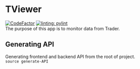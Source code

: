 # TViewer 
[![CodeFactor](https://www.codefactor.io/repository/github/vernadskydanya/tviewer/badge)](https://www.codefactor.io/repository/github/vernadskydanya/tviewer)
[![linting: pylint](https://img.shields.io/badge/linting-pylint-yellowgreen)](https://github.com/pylint-dev/pylint)  
The purpose of this app is to monitor data from Trader. 

## Generating API
Generating frontend and backend API from the root of project.  
```source generate-API```


